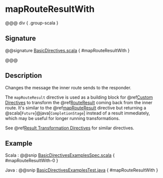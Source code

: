 # mapRouteResultWith

@@@ div { .group-scala }

## Signature

@@signature [BasicDirectives.scala](/pekko-http/src/main/scala/akka/http/scaladsl/server/directives/BasicDirectives.scala) { #mapRouteResultWith }

@@@

## Description

Changes the message the inner route sends to the responder.

The `mapRouteResult` directive is used as a building block for @ref[Custom Directives](../custom-directives.md) to transform the
@ref[RouteResult](../../routes.md#routeresult) coming back from the inner route. It's similar to the @ref[mapRouteResult](mapRouteResult.md) directive but
returning a @scala[`Future`]@java[`CompletionStage`] instead of a result immediately, which may be useful for longer running transformations.

See @ref[Result Transformation Directives](index.md#result-transformation-directives) for similar directives.

## Example

Scala
:  @@snip [BasicDirectivesExamplesSpec.scala](/docs/src/test/scala/docs/http/scaladsl/server/directives/BasicDirectivesExamplesSpec.scala) { #mapRouteResultWith-0 }

Java
:  @@snip [BasicDirectivesExamplesTest.java](/docs/src/test/java/docs/http/javadsl/server/directives/BasicDirectivesExamplesTest.java) { #mapRouteResultWith }

